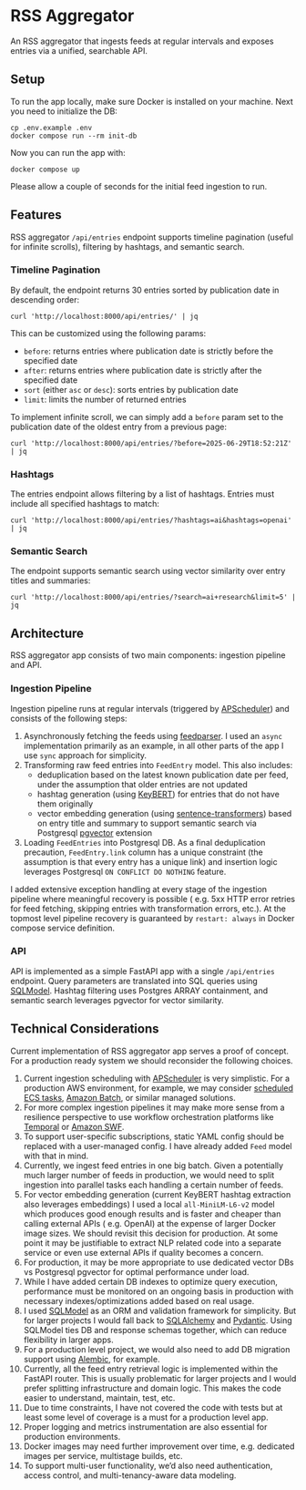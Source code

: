 # RSS Aggregator

An RSS aggregator that ingests feeds at regular intervals and exposes entries via a unified, searchable API.

## Setup

To run the app locally, make sure Docker is installed on your machine. Next you need to initialize the DB:

```shell
cp .env.example .env
docker compose run --rm init-db
```

Now you can run the app with:

```shell
docker compose up
```

Please allow a couple of seconds for the initial feed ingestion to run.

## Features

RSS aggregator `/api/entries` endpoint supports timeline pagination (useful for infinite scrolls), filtering by
hashtags, and semantic search.

### Timeline Pagination

By default, the endpoint returns 30 entries sorted by publication date in descending order:

```shell
curl 'http://localhost:8000/api/entries/' | jq
```

This can be customized using the following params:

* `before`: returns entries where publication date is strictly before the specified date
* `after`: returns entries where publication date is strictly after the specified date
* `sort` (either `asc` or `desc`): sorts entries by publication date
* `limit`: limits the number of returned entries

To implement infinite scroll, we can simply add a `before` param set to the publication date of the oldest entry from a
previous page:

```shell
curl 'http://localhost:8000/api/entries/?before=2025-06-29T18:52:21Z' | jq
```

### Hashtags

The entries endpoint allows filtering by a list of hashtags. Entries must include all specified hashtags to match:

```shell
curl 'http://localhost:8000/api/entries/?hashtags=ai&hashtags=openai' | jq
```

### Semantic Search

The endpoint supports semantic search using vector similarity over entry titles and summaries:

```shell
curl 'http://localhost:8000/api/entries/?search=ai+research&limit=5' | jq
```

## Architecture

RSS aggregator app consists of two main components: ingestion pipeline and API.

### Ingestion Pipeline

Ingestion pipeline runs at regular intervals (triggered by [APScheduler](https://github.com/agronholm/apscheduler)) and
consists of the following steps:

1. Asynchronously fetching the feeds using [feedparser](https://github.com/kurtmckee/feedparser). I used an `async`
   implementation primarily as an example, in all other parts of the app I use `sync` approach for simplicity.
2. Transforming raw feed entries into `FeedEntry` model. This also includes:
    * deduplication based on the latest known publication date per feed, under the assumption that older entries are not
      updated
    * hashtag generation (using [KeyBERT](https://github.com/MaartenGr/KeyBERT)) for entries that do not have them
      originally
    * vector embedding generation (using [sentence-transformers](https://github.com/UKPLab/sentence-transformers/))
      based on entry title and summary to support semantic search via
      Postgresql [pgvector](https://github.com/pgvector/pgvector) extension
3. Loading `FeedEntries` into Postgresql DB. As a final deduplication precaution, `FeedEntry.link` column has a
   unique constraint (the assumption is that every entry has a unique link) and insertion logic leverages Postgresql
   `ON CONFLICT DO NOTHING` feature.

I added extensive exception handling at every stage of the ingestion pipeline where meaningful recovery is possible (
e.g. 5xx HTTP error retries for feed fetching, skipping entries with transformation errors, etc.). At the topmost level
pipeline recovery is guaranteed by `restart: always` in Docker compose service definition.

### API

API is implemented as a simple FastAPI app with a single `/api/entries` endpoint. Query parameters are translated into
SQL queries using [SQLModel](https://sqlmodel.tiangolo.com). Hashtag filtering uses Postgres ARRAY containment, and
semantic search leverages pgvector for vector similarity.

## Technical Considerations

Current implementation of RSS aggregator app serves a proof of concept. For a production ready system we should
reconsider the following choices.

1. Current ingestion scheduling with [APScheduler](https://github.com/agronholm/apscheduler) is very simplistic. For a
   production AWS environment, for example, we may
   consider [scheduled ECS tasks](https://docs.aws.amazon.com/AmazonECS/latest/developerguide/scheduling_tasks.html),
   [Amazon Batch](https://aws.amazon.com/batch/), or similar managed solutions.
2. For more complex ingestion pipelines it may make more sense from a resilience perspective to use workflow
   orchestration platforms like [Temporal](https://temporal.io) or [Amazon SWF](https://aws.amazon.com/swf/).
3. To support user-specific subscriptions, static YAML config should be replaced with a user-managed config. I have
   already added `Feed` model with that in mind.
4. Currently, we ingest feed entries in one big batch. Given a potentially much larger number of feeds in production, we
   would need to split ingestion into parallel tasks each handling a certain number of feeds.
5. For vector embedding generation (current KeyBERT hashtag extraction also leverages embeddings) I used a local
   `all-MiniLM-L6-v2` model which produces good enough results and is faster and cheaper than calling external APIs (
   e.g. OpenAI) at the expense of larger Docker image sizes. We should revisit this decision for production. At some
   point it may be justifiable to extract NLP related code into a separate service or even use external APIs if quality
   becomes a concern.
6. For production, it may be more appropriate to use dedicated vector DBs vs Postgresql pgvector for optimal performance
   under load.
7. While I have added certain DB indexes to optimize query execution, performance must be monitored on an ongoing basis
   in production with necessary indexes/optimizations added based on real usage.
8. I used [SQLModel](https://sqlmodel.tiangolo.com) as an ORM and validation framework for simplicity. But for larger
   projects I would fall back to [SQLAlchemy](https://www.sqlalchemy.org) and [Pydantic](https://pydantic.dev). Using
   SQLModel ties DB and response schemas together, which can reduce flexibility in larger apps.
9. For a production level project, we would also need to add DB migration support
   using [Alembic](https://github.com/sqlalchemy/alembic), for example.
10. Currently, all the feed entry retrieval logic is implemented within the FastAPI router. This is usually problematic
    for larger projects and I would prefer splitting infrastructure and domain logic. This makes the code easier to
    understand, maintain, test, etc.
11. Due to time constraints, I have not covered the code with tests but at least some level of coverage is a must for a
    production level app.
12. Proper logging and metrics instrumentation are also essential for production environments.
13. Docker images may need further improvement over time, e.g. dedicated images per service, multistage builds, etc.
14. To support multi-user functionality, we’d also need authentication, access control, and multi-tenancy-aware data
    modeling.